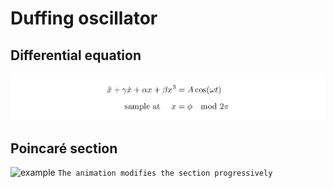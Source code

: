 # Duffing oscillator

## Differential equation
![equations](./equations_duffing.png)

## Poincaré section
![example](./poincare.gif)
`The animation modifies the section progressively`